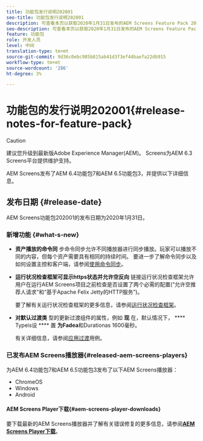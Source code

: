 ```yaml
---
title: 功能包发行说明202001
seo-title: 功能包发行说明202001
description: 可查看本页以获取2020年1月31日发布的AEM Screens Feature Pack 202001的相关信息。
seo-description: 可查看本页以获取2020年1月31日发布的AEM Screens Feature Pack 202001的相关信息。
feature: 功能包
role: 开发人员
level: 中间
translation-type: tm+mt
source-git-commit: 9d36c0ebc985b815ab41d3f3ef44baefa22db915
workflow-type: tm+mt
source-wordcount: '286'
ht-degree: 3%

---
```



# 功能包的发行说明202001{#release-notes-for-feature-pack}

>[!CAUTION]
>
>建议您升级到最新版Adobe Experience Manager(AEM)。 Screens为AEM 6.3 Screens平台提供维护支持。

AEM Screens发布了AEM 6.4功能包7和AEM 6.5功能包3，并提供以下详细信息。

## 发布日期 {#release-date}

AEM Screens功能包202001的发布日期为2020年1月31日。

### 新增功能 {#what-s-new}

* **资产播放的命令同**
步命令同步允许不同播放器进行同步播放。玩家可以播放不同的内容，但每个资产需要具有相同的持续时间。
要进一步了解命令同步以及如何设置主控和客户端，请参阅[使用命令同步](using-command-sync.md)。

* **运行状况检查框架可显示https状态并允许空反向**
链接运行状况检查框架允许用户在运行AEM Screens项目之前检查是否设置了两个必需的配置(“允许空推荐人请求”和“基于Apache Felix Jetty的HTTP服务”)。

   要了解有关运行状况检查框架的更多信息，请参阅[运行状况检查框架](/help/user-guide/configuring-screens-introduction.md#health-check-framework)。

* **对默认过渡类**
型的更新过渡组件的属性，例如 
**现** 在，默认情况下， **** Typeis设 **** 置 **为Fadea**&#x200B;和Durationas 1600毫秒。

   有关详细信息，请参阅[应用过渡](/help/user-guide/applying-transitions.md)用例。


### 已发布AEM Screens播放器{#released-aem-screens-players}

为AEM 6.4功能包7和AEM 6.5功能包3发布了以下AEM Screens播放器：

* ChromeOS
* Windows
* Android

#### AEM Screens Player下载{#aem-screens-player-downloads}

要下载最新的AEM Screens播放器并了解有关错误修复的更多信息，请参阅&#x200B;[**AEM Screens Player下载**](https://download.macromedia.com/screens/)。
